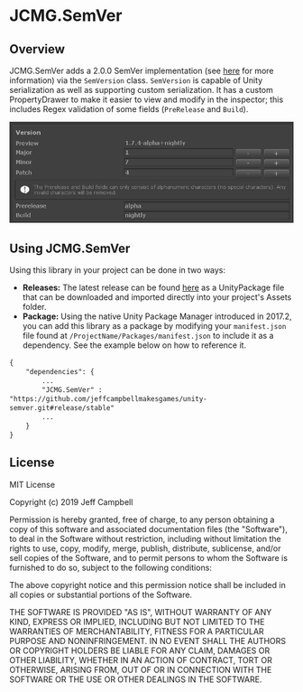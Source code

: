 # JCMG.SemVer
## Overview
JCMG.SemVer adds a 2.0.0 SemVer implementation (see [here](https://semver.org/spec/v2.0.0.html) for more information) via the `SemVersion` class. `SemVersion` is capable of Unity serialization as well as supporting custom serialization. It has a custom PropertyDrawer to make it easier to view and modify in the inspector; this includes Regex validation of some fields (`PreRelease` and `Build`).

![SemVersion in Unity Inspector](/Documentation/Inspector.png)

## Using JCMG.SemVer
Using this library in your project can be done in two ways:
* **Releases:** The latest release can be found [here]() as a UnityPackage file that can be downloaded and imported directly into your project's Assets folder.
* **Package:** Using the native Unity Package Manager introduced in 2017.2, you can add this library as a package by modifying your `manifest.json` file found at `/ProjectName/Packages/manifest.json` to include it as a dependency. See the example below on how to reference it.

```
{
	"dependencies": {
		...
		"JCMG.SemVer" : "https://github.com/jeffcampbellmakesgames/unity-semver.git#release/stable"
		...
	}
}
```

## License
MIT License

Copyright (c) 2019 Jeff Campbell

Permission is hereby granted, free of charge, to any person obtaining a copy
of this software and associated documentation files (the "Software"), to deal
in the Software without restriction, including without limitation the rights
to use, copy, modify, merge, publish, distribute, sublicense, and/or sell
copies of the Software, and to permit persons to whom the Software is
furnished to do so, subject to the following conditions:

The above copyright notice and this permission notice shall be included in all
copies or substantial portions of the Software.

THE SOFTWARE IS PROVIDED "AS IS", WITHOUT WARRANTY OF ANY KIND, EXPRESS OR
IMPLIED, INCLUDING BUT NOT LIMITED TO THE WARRANTIES OF MERCHANTABILITY,
FITNESS FOR A PARTICULAR PURPOSE AND NONINFRINGEMENT. IN NO EVENT SHALL THE
AUTHORS OR COPYRIGHT HOLDERS BE LIABLE FOR ANY CLAIM, DAMAGES OR OTHER
LIABILITY, WHETHER IN AN ACTION OF CONTRACT, TORT OR OTHERWISE, ARISING FROM,
OUT OF OR IN CONNECTION WITH THE SOFTWARE OR THE USE OR OTHER DEALINGS IN THE
SOFTWARE.